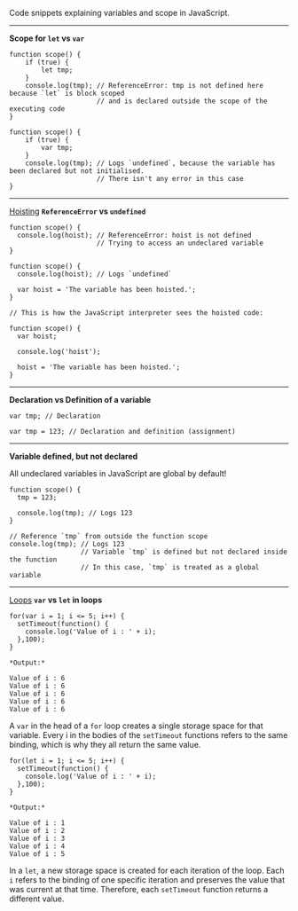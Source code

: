Code snippets explaining variables and scope in JavaScript.

------

**Scope for `let` vs `var`**

```
function scope() {
    if (true) {
        let tmp;
    }
    console.log(tmp); // ReferenceError: tmp is not defined here because `let` is block scoped
                      // and is declared outside the scope of the executing code
}
```

```
function scope() {
    if (true) {
        var tmp;
    }
    console.log(tmp); // Logs `undefined`, because the variable has been declared but not initialised.
                      // There isn't any error in this case
}
```

--------

[Hoisting](#hoisting) **`ReferenceError` vs `undefined`**

```
function scope() {
  console.log(hoist); // ReferenceError: hoist is not defined
                      // Trying to access an undeclared variable
}
```


```
function scope() {
  console.log(hoist); // Logs `undefined`

  var hoist = 'The variable has been hoisted.';
}
```

```
// This is how the JavaScript interpreter sees the hoisted code:

function scope() {
  var hoist;

  console.log('hoist');

  hoist = 'The variable has been hoisted.';
}
```

------

**Declaration vs Definition of a variable**

```
var tmp; // Declaration

var tmp = 123; // Declaration and definition (assignment)
```
--------

**Variable defined, but not declared**

All undeclared variables in JavaScript are global by default!

```
function scope() {
  tmp = 123;

  console.log(tmp); // Logs 123
}

// Reference `tmp` from outside the function scope
console.log(tmp); // Logs 123
                  // Variable `tmp` is defined but not declared inside the function
                  // In this case, `tmp` is treated as a global variable
```

--------

[Loops](#loops) **`var` vs `let` in loops**

```
for(var i = 1; i <= 5; i++) {
  setTimeout(function() {
    console.log('Value of i : ' + i);
  },100);
}

*Output:*

Value of i : 6
Value of i : 6
Value of i : 6
Value of i : 6
Value of i : 6
```
A `var` in the head of a `for` loop creates a single storage space for that variable.
Every i in the bodies of the `setTimeout` functions refers to the same binding, which is why they all return the same value.

```
for(let i = 1; i <= 5; i++) {
  setTimeout(function() {
    console.log('Value of i : ' + i);
  },100);
}

*Output:*

Value of i : 1
Value of i : 2
Value of i : 3
Value of i : 4
Value of i : 5
```
In a `let`, a new storage space is created for each iteration of the loop.
Each `i` refers to the binding of one specific iteration and preserves the value that was current at that time.
Therefore, each `setTimeout` function returns a different value.
